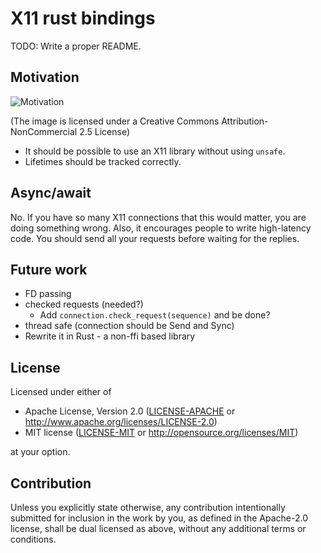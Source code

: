 # X11 rust bindings

TODO: Write a proper README.

## Motivation

![Motivation](https://imgs.xkcd.com/comics/standards.png)

(The image is licensed under a Creative Commons Attribution-NonCommercial 2.5 License)

- It should be possible to use an X11 library without using `unsafe`.
- Lifetimes should be tracked correctly.

## Async/await

No. If you have so many X11 connections that this would matter, you are doing
something wrong. Also, it encourages people to write high-latency code. You
should send all your requests before waiting for the replies.

## Future work

- FD passing
- checked requests (needed?)
  - Add `connection.check_request(sequence)` and be done?
- thread safe (connection should be Send and Sync)
- Rewrite it in Rust - a non-ffi based library

## License

Licensed under either of

 * Apache License, Version 2.0
   ([LICENSE-APACHE](LICENSE-APACHE) or http://www.apache.org/licenses/LICENSE-2.0)
 * MIT license
   ([LICENSE-MIT](LICENSE-MIT) or http://opensource.org/licenses/MIT)

at your option.

## Contribution

Unless you explicitly state otherwise, any contribution intentionally submitted
for inclusion in the work by you, as defined in the Apache-2.0 license, shall be
dual licensed as above, without any additional terms or conditions.
